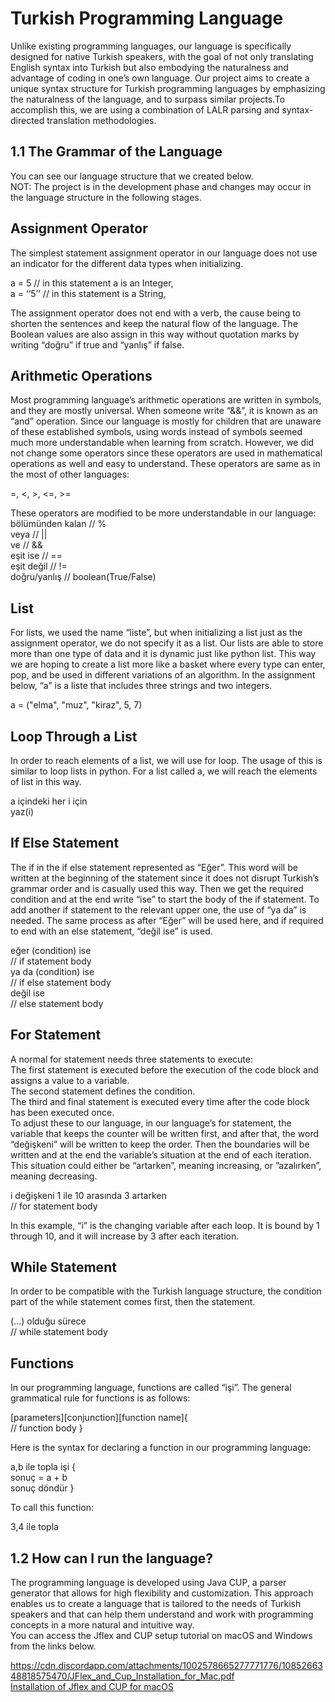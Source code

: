 # Turkish Programming Language

Unlike existing programming languages, our language is specifically designed for native Turkish speakers, with the goal of not only translating English syntax into Turkish but also embodying the naturalness and advantage of coding in one’s own language. Our project aims to create a unique syntax structure for Turkish programming languages by emphasizing the naturalness of the language, and to surpass similar projects.To accomplish this, we are using a combination of LALR parsing and syntax-directed translation methodologies. </br>

## 1.1 The Grammar of the Language </br>
You can see our language structure that we created below. </br>
NOT: The project is in the development phase and changes may occur in the language structure in the following stages. </br>

## Assignment Operator

The simplest statement assignment operator in our language does not use an indicator for the different data types when initializing. </br>

a = 5 // in this statement a is an Integer,         </br>
a = ‘‘5’’ // in this statement is a String,         </br>

The assignment operator does not end with a verb, the cause being to shorten the sentences and keep the natural flow of the language. The Boolean values are also assign in this way without quotation marks by writing “doğru” if true and “yanlış” if false.

## Arithmetic Operations </br>

Most programming language’s arithmetic operations are written in symbols, and they are mostly universal. When someone write “&&”, it is known as an “and” operation. Since our language is mostly for children that are unaware of these established symbols, using words instead of symbols seemed much more understandable when learning from scratch. However, we did not change some operators since these operators are used in mathematical operations as well and easy to understand. These operators are same as in the most of other languages: </br>

=, <, >, <=, >=                                    </br>

These operators are modified to be more understandable in our language: </br>
bölümünden kalan // %                              </br>
veya // ||                                         </br>
ve // &&                                           </br>
eşit ise // ==                                     </br>
eşit değil // !=                                   </br>
doğru/yanlış // boolean(True/False)                </br>

## List </br>

For lists, we used the name “liste”, but when initializing a list just as the assignment operator, we do not specify it as a list. Our lists are able to store more than one type of data and it is dynamic just like python list. This way we are hoping to create a list more like a basket where every type can enter, pop, and be used in different variations of an algorithm. In the assignment below, “a” is a liste that includes three strings and two integers.  </br>

a = ("elma", "muz", "kiraz", 5, 7)                </br>

## Loop Through a List </br>

In order to reach elements of a list, we will use for loop. The usage of this is similar to loop lists in python. For a list called a, we will reach the elements of list in this way. </br>

a içindeki her i için                             </br>
yaz(i)                                            </br>

## If Else Statement </br>

The if in the if else statement represented as “Eğer”. This word will be written at the beginning of the statement since it does not disrupt Turkish’s grammar order and is casually used this way. Then we get the required condition and at the end write “ise” to start the body of the if statement. To add another if statement to the relevant upper one, the use of “ya da” is needed. The same process as after “Eğer” will be used here, and if required to end with an else statement, “değil ise” is used. </br>

eğer (condition) ise                             </br>
// if statement body                             </br>
ya da (condition) ise                            </br>
// if else statement body                        </br>
değil ise                                        </br>
// else statement body                           </br>

## For Statement </br>

A normal for statement needs three statements to execute:  </br>
The first statement is executed before the execution of the code block and assigns a value to a variable. </br>
The second statement defines the condition. </br>
The third and final statement is executed every time after the code block has been executed once. </br>
To adjust these to our language, in our language’s for statement, the variable that keeps the counter will be written first, and after that, the word “değişkeni” will be written to keep the order. Then the boundaries will be written and at the end the variable’s situation at the end of each iteration. This situation could either be “artarken”, meaning increasing, or ”azalırken”, meaning decreasing. </br>

i değişkeni 1 ile 10 arasında 3 artarken          </br>
// for statement body                             </br>

In this example, “i” is the changing variable after each loop. It is bound by 1 through 10, and it will increase by 3 after each iteration. </br>

##  While Statement </br>

In order to be compatible with the Turkish language structure, the condition part of the while statement comes first, then the statement. </br>

(...) olduğu sürece                              </br>
// while statement body                          </br>

##  Functions </br>

In our programming language, functions are called “işi”. The general grammatical rule for functions is as follows: </br>

[parameters][conjunction][function name]{        </br>
// function body }                               </br>

Here is the syntax for declaring a function in our programming language: </br>

a,b ile topla işi {                              </br>
sonuç = a + b                                    </br>
sonuç döndür }                                   </br>

To call this function: </br>

3,4 ile topla                                    </br>

## 1.2 How can I run the language? </br>
The programming language is developed using Java CUP, a parser generator that allows for high flexibility and customization. This approach enables us to create a language that is tailored to the needs of Turkish speakers and that can help them understand and work with programming concepts in a more natural and intuitive way. </br>
You can access the Jflex and CUP setup tutorial on macOS and Windows from the links below. </br>

https://cdn.discordapp.com/attachments/1002578665277771776/1085266348818575470/JFlex_and_Cup_Installation_for_Mac.pdf </br>
[Installation of Jflex and CUP for macOS](file:///C:/Users/BUSE%20OZEL/Desktop/bel2.pdf)   </br>
















